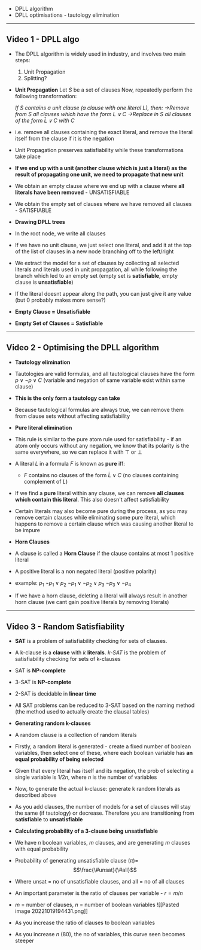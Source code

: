 - DPLL algorithm
- DPLL optimisations - tautology elimination
***
## Video 1 - DPLL algo

- The DPLL algorithm is widely used in industry, and involves two main steps:
	1. Unit Propagation
	2. Splitting?

- **Unit Propagation**
  Let $S$ be a set of clauses
  Now, repeatedly perform the following transformation:


  *If $S$ contains a unit clause (a clause with one literal $L$), then:
	  ->Remove from S all clauses which have the form $L \lor C$
	  ->Replace in S all clauses of the form $\bar{L}\lor C$ with $C$*	  


- i.e. remove all clauses containing the exact literal, and remove the literal itself from the clause if it is the negation
- Unit Propagation preserves satisfiability while these transformations take place
- **If we end up with a unit (another clause which is just a literal) as the result of propagating one unit, we need to propagate that new unit**
- We obtain an empty clause where we end up with a clause where **all literals have been removed** - UNSATISFIABLE
- We obtain the empty set of clauses where we have removed all clauses - SATISFIABLE

- **Drawing DPLL trees**
- In the root node, we write all clauses
- If we have no unit clause, we just select one literal, and add it at the top of the list of clauses in a new node branching off to the left/right

- We extract the model for a set of clauses by collecting all selected literals and literals used in unit propagation, all while following the branch which led to an empty set (empty set is **satisfiable**, empty clause is **unsatisfiable**)
- If the literal doesnt appear along the path, you can just give it any value (but 0 probably makes more sense?)

- **Empty Clause = Unsatisfiable**
- **Empty Set of Clauses = Satisfiable**

***
## Video 2 - Optimising the DPLL algorithm

- **Tautology elimination**
- Tautologies are valid formulas, and all tautological clauses have the form 
	$p \lor \neg p \lor C$ (variable and negation of same variable exist within same clause)
- **This is the only form a tautology can take**
- Because tautological formulas are always true, we can remove them from clause sets without affecting satisfiability

- **Pure literal elimination**
- This rule is similar to the pure atom rule used for satisfiability - if an atom only occurs without any negation, we know that its polarity is the same everywhere, so we can replace it with $\top$ or $\bot$
- A literal $L$ in a formula $F$ is known as **pure** iff:
	- $F$ contains no clauses of the form $\bar{L} \lor C$ (no clauses containing complement of $L$)
- If we find a **pure** literal within any clause, we can remove **all clauses which contain this literal**. This also doesn't affect satisfiability
- Certain literals may also become pure during the process, as you may remove certain clauses while eliminating some pure literal, which happens to remove a certain clause which was causing another literal to be impure

- **Horn Clauses**
- A clause is called a **Horn Clause** if the clause contains at most 1 positive literal
- A positive literal is a non negated literal (positive polarity)
- example:
  $p_1$
  $\neg p_1 \lor p_2$
  $\neg p_1 \lor \neg p_2 \lor p_3$
  $\neg p_3 \lor \neg p_4$
- If we have a horn clause, deleting a literal will always result in another horn clause (we cant gain positive literals by removing literals)

***
## Video 3 - Random Satisfiability

- **SAT** is a problem of satisfiability checking for sets of clauses.
- A k-clause is a **clause** with *k* **literals**. *k-SAT* is the problem of satisfiability checking for sets of k-clauses

- SAT is **NP-complete**
- 3-SAT is **NP-complete**
- 2-SAT is decidable in **linear time**

- All SAT problems can be reduced to 3-SAT based on the naming method (the method used to actually create the clausal tables)

- **Generating random k-clauses**
- A random clause is a collection of random literals
- Firstly, a random literal is generated - create a fixed number of boolean variables, then select one of these, where each boolean variable has **an equal probability of being selected**
- Given that every literal has itself and its negation, the prob of selecting a single variable is $1/2n$, where $n$ is the number of variables
- Now, to generate the actual k-clause: generate k random literals as described above

- As you add clauses, the number of models for a set of clauses will stay the same (if tautology) or decrease. Therefore you are transitioning from **satisfiable** to **unsatisfiable**

- **Calculating probability of a 3-clause being unsatisfiable**
- We have $n$ boolean variables, $m$ clauses, and are generating $m$ clauses with equal probability
- Probability of generating unsatisfiable clause ($\pi$)=
  $$\frac{\#unsat}{\#all}$$
- Where unsat = no of unsatisfiable clauses, and all = no of all clauses
- An important parameter is the ratio of clauses per variable - $r = m/n$
- $m$ = number of clauses, $n$ = number of boolean variables
  ![[Pasted image 20221019194431.png]]
- As you increase the ratio of clauses to boolean variables 
- As you increase $n$ (80), the no of variables, this curve seen becomes steeper
